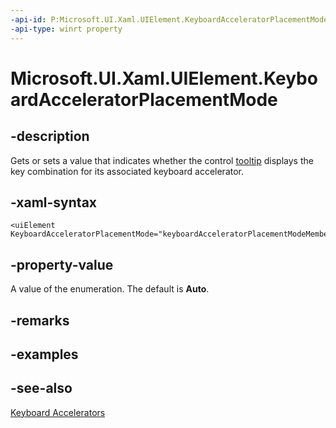 ```yaml
---
-api-id: P:Microsoft.UI.Xaml.UIElement.KeyboardAcceleratorPlacementMode
-api-type: winrt property
---
```


<!-- Property syntax.
public KeyboardAcceleratorPlacementMode KeyboardAcceleratorPlacementMode { get;  set; }
-->

# Microsoft.UI.Xaml.UIElement.KeyboardAcceleratorPlacementMode

## -description

Gets or sets a value that indicates whether the control [tooltip](../microsoft.ui.xaml.controls/tooltip.md) displays the key combination for its associated keyboard accelerator.

## -xaml-syntax

```xaml
<uiElement KeyboardAcceleratorPlacementMode="keyboardAcceleratorPlacementModeMemberName"/>
```

## -property-value

A value of the enumeration. The default is **Auto**.

## -remarks

## -examples

## -see-also

[Keyboard Accelerators](/windows/apps/design/input/keyboard-accelerators)
